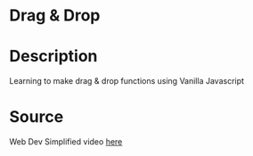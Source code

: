 # Drag & Drop

# Description
Learning to make drag & drop functions using Vanilla Javascript

# Source
Web Dev Simplified video [here](https://www.youtube.com/watch?v=jfYWwQrtzzY&list=WL&index=4)